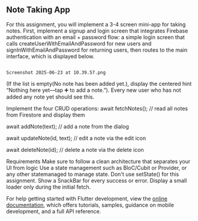 ## Note Taking App

For this assignment, you will implement a 3-4 screen mini-app for taking notes.  First, implement a signup and login screen that integrates Firebase authentication with an email + password flow: a simple login screen that calls createUserWithEmailAndPassword for new users and signInWithEmailAndPassword for returning users, then routes to the main interface, which is displayed below.

                                                                                                                               Screenshot 2025-06-23 at 10.39.57.png

(If the list is empty(No note has been added yet.), display the centered hint “Nothing here yet—tap ➕ to add a note.”). Every new user who has not added any note yet should see this.

Implement the four CRUD operations:
await fetchNotes();          // read all notes from Firestore and display them

await addNote(text);         // add a note from the dialog

await updateNote(id, text);  // edit a note via the edit icon

await deleteNote(id);        // delete a note via the delete icon

Requirements
Make sure to follow a clean architecture that separates your UI from logic
Use a state management such as BloC/Cubit or Provider, or any other statemanaged to manage state. Don't use setState() for this assignment.
Show a SnackBar for every success or error.
Display a small loader only during the initial fetch.

For help getting started with Flutter development, view the
[online documentation](https://docs.flutter.dev/), which offers tutorials,
samples, guidance on mobile development, and a full API reference.
